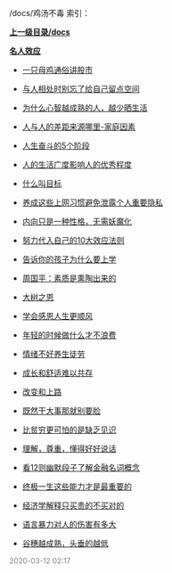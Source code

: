 /docs/鸡汤不毒 索引：


**[上一级目录/docs](/docs/index.md)**

**[名人效应](/docs/鸡汤不毒/名人效应/index.md)**

- [一只母鸡通俗讲股市](/docs/鸡汤不毒/一只母鸡通俗讲股市.md)

- [与人相处时别忘了给自己留点空间](/docs/鸡汤不毒/与人相处时别忘了给自己留点空间.md)

- [为什么心智越成熟的人，越少晒生活](/docs/鸡汤不毒/为什么心智越成熟的人，越少晒生活.md)

- [人与人的差距来源哪里-家庭因素](/docs/鸡汤不毒/人与人的差距来源哪里-家庭因素.md)

- [人生奋斗的5个阶段](/docs/鸡汤不毒/人生奋斗的5个阶段.md)

- [人的生活广度影响人的优秀程度](/docs/鸡汤不毒/人的生活广度影响人的优秀程度.md)

- [什么叫目标](/docs/鸡汤不毒/什么叫目标.md)

- [养成这些上网习惯避免泄露个人重要隐私](/docs/鸡汤不毒/养成这些上网习惯避免泄露个人重要隐私.md)

- [内向只是一种性格，无需妖魔化](/docs/鸡汤不毒/内向只是一种性格，无需妖魔化.md)

- [努力代入自己的10大效应法则](/docs/鸡汤不毒/努力代入自己的10大效应法则.md)

- [告诉你的孩子为什么要上学](/docs/鸡汤不毒/告诉你的孩子为什么要上学.md)

- [周国平：素质是熏陶出来的](/docs/鸡汤不毒/周国平：素质是熏陶出来的.md)

- [大树之恩](/docs/鸡汤不毒/大树之恩.md)

- [学会感恩人生更顺风](/docs/鸡汤不毒/学会感恩人生更顺风.md)

- [年轻的时候做什么才不浪费](/docs/鸡汤不毒/年轻的时候做什么才不浪费.md)

- [情绪不好养生徒劳](/docs/鸡汤不毒/情绪不好养生徒劳.md)

- [成长和舒适难以共存](/docs/鸡汤不毒/成长和舒适难以共存.md)

- [改变和上路](/docs/鸡汤不毒/改变和上路.md)

- [既然干大事那就别要脸](/docs/鸡汤不毒/既然干大事那就别要脸.md)

- [比贫穷更可怕的是缺乏见识](/docs/鸡汤不毒/比贫穷更可怕的是缺乏见识.md)

- [理解，尊重，懂得好好说话](/docs/鸡汤不毒/理解，尊重，懂得好好说话.md)

- [看12则幽默段子了解金融名词概念](/docs/鸡汤不毒/看12则幽默段子了解金融名词概念.md)

- [终极一生这些能力才是最重要的](/docs/鸡汤不毒/终极一生这些能力才是最重要的.md)

- [经济学解释只买贵的不买对的](/docs/鸡汤不毒/经济学解释只买贵的不买对的.md)

- [语言暴力对人的伤害有多大](/docs/鸡汤不毒/语言暴力对人的伤害有多大.md)

- [谷穗越成熟，头垂的越低](/docs/鸡汤不毒/谷穗越成熟，头垂的越低.md)


<font size=2 color='grey'> 2020-03-12 02:17 </font>